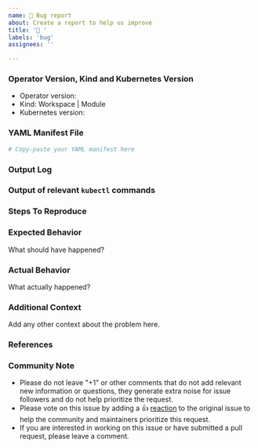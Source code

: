 ```yaml
---
name: 🐛 Bug report
about: Create a report to help us improve
title: '🐛 '
labels: 'bug'
assignees: ''

---
```

<!---
Please DO NOT remove any fields from this template. If there is nothing to add, fill in N/A.
--->
### Operator Version, Kind and Kubernetes Version
 - Operator version:
 - Kind: Workspace | Module
 - Kubernetes version:

### YAML Manifest File
```yaml
# Copy-paste your YAML manifest here
```

### Output Log
<!---
Please provide a link to a GitHub Gist containing the complete output log.
Please DO NOT paste the debug output in the issue; just paste a link to the Gist.
--->

### Output of relevant `kubectl` commands
<!---
Please provide a link to a GitHub Gist containing the complete kubectl outputs.
Please DO NOT paste the kubectl output in the issue; just paste a link to the Gist.
--->

### Steps To Reproduce
<!---
Please share steps to reproduce the behavior.
For example:
1. `kubectl apply -f workspace.yaml`
2. `kubectl describe workspace this`
--->

### Expected Behavior
What should have happened?

### Actual Behavior
What actually happened?

### Additional Context
Add any other context about the problem here.

### References
<!---
Are there any other GitHub issues (open or closed) or Pull Requests that should be linked here?
For example:
 - GH-0000
-->

### Community Note
<!--- Please keep this note for the community --->
* Please do not leave "+1" or other comments that do not add relevant new information or questions, they generate extra noise for issue followers and do not help prioritize the request.
* Please vote on this issue by adding a 👍 [reaction](https://blog.github.com/2016-03-10-add-reactions-to-pull-requests-issues-and-comments/) to the original issue to help the community and maintainers prioritize this request.
* If you are interested in working on this issue or have submitted a pull request, please leave a comment.
